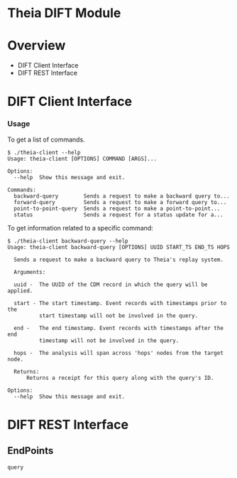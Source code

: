 Theia DIFT Module
================


Overview
========
* DIFT Client Interface
* DIFT REST Interface




DIFT Client Interface
=====================

### Usage

To get a list of commands.

```
$ ./theia-client --help
Usage: theia-client [OPTIONS] COMMAND [ARGS]...

Options:
  --help  Show this message and exit.

Commands:
  backward-query        Sends a request to make a backward query to...
  forward-query         Sends a request to make a forward query to...
  point-to-point-query  Sends a request to make a point-to-point...
  status                Sends a request for a status update for a...
```

To get information related to a specific command:

```
$ ./theia-client backward-query --help
Usage: theia-client backward-query [OPTIONS] UUID START_TS END_TS HOPS

  Sends a request to make a backward query to Theia's replay system.

  Arguments: 

  uuid -  The UUID of the CDM record in which the query will be applied.

  start - The start timestamp. Event records with timestamps prior to the
          start timestamp will not be involved in the query.

  end -   The end timestamp. Event records with timestamps after the end
          timestamp will not be involved in the query.

  hops -  The analysis will span across 'hops' nodes from the target node.
  
  Returns: 
      Returns a receipt for this query along with the query's ID.

Options:
  --help  Show this message and exit.
```


DIFT REST Interface
====================




EndPoints
---

`query` 
